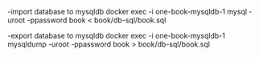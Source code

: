 -import database to mysqldb
docker exec -i  one-book-mysqldb-1  mysql -uroot -ppassword book < book/db-sql/book.sql

-export database to mysqldb
docker exec -i  one-book-mysqldb-1  mysqldump -uroot -ppassword book > book/db-sql/book.sql